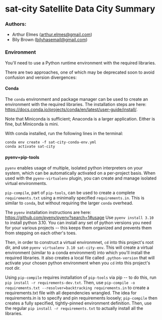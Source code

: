 # sat-city Satellite Data City Summary

### Authors:
 - Arthur Elmes (arthur.elmes@gmail.com)
 - Bily Brown (bilyhasemail@gmail.com)


 ### Environment
 You'll need to use a Python runtime environment with the required libraries.

 There are two approaches, one of which may be deprecated soon to avoid confusion
 and version divergences:

 #### Conda
 The `conda` environment and package manager can be used to create an
 environment with the required libraries.
 The installation steps are here:
 https://docs.conda.io/projects/conda/en/latest/user-guide/install/.

 Note that Miniconda is sufficient; Anaconda is a larger application. Either is fine,
 but Miniconda is mini.

 With conda installed, run the following lines in the terminal:
```
conda env create -f sat-city-conda-env.yml
conda activate sat-city
```

 #### pyenv+pip-tools
 `pyenv` enables usage of multiple, isolated python interpreters on your
 system, which can be automatically activated on a per-project basis.
 When used with the `pyenv-virtualenv` plugin, you can create and manage isolated
 virtual environments.

 `pip-compile`, part of `pip-tools`, can be used to create a complete
 `requirements.txt` using a minimally specified `requirements.in`. This is similar
 to `conda`, but without requiring the larger `conda` overhead.

 The `pyenv` installation instructions are here:
 https://github.com/pyenv/pyenv?search=1#usage
 Use `pyenv install 3.10` to install python 3.10. You can install any set of python
 versions you need for your various projects -- this keeps them organized and prevents
 them from stepping on each other's toes.

 Then, in order to construct a virtual environmnet, `cd` into this project's root dir, and
 use `pyenv virtualenv 3.10 sat-city-env`. This will create a virtual environment (similar to
 a conda environment) into which you'll install the required libraries. It also creates a
 local file called `.python-version` that will activate your chosen python environment when
 you `cd` into this project's root dir.

 Using `pip-compile` requires installation of `pip-tools` via pip -- to do this, run
 `pip install -r requirements-dev.txt`.
 Then, use `pip-compile -o requirements.txt --resolver=backtracking requirements.in` to
 create a requirements.txt file with all dependencies wrangled. The
 idea for requirements.in is to specify and pin requirements loosely;
 `pip-compile` then creates a fully specified, tightly-pinned environment
 definition. Then, use the regular `pip install -r requirements.txt` to
 actually install all the libraries.
